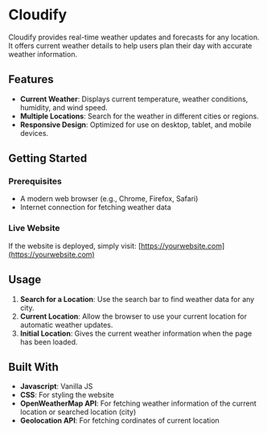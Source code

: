 # Cloudify

Cloudify  provides real-time weather updates and forecasts for any location. It offers current weather details to help users plan their day with accurate weather information.

## Features

- **Current Weather**: Displays current temperature, weather conditions, humidity, and wind speed.
- **Multiple Locations**: Search for the weather in different cities or regions.
- **Responsive Design**: Optimized for use on desktop, tablet, and mobile devices.

## Getting Started

### Prerequisites

- A modern web browser (e.g., Chrome, Firefox, Safari)
- Internet connection for fetching weather data


### Live Website

If the website is deployed, simply visit: [https://yourwebsite.com](https://yourwebsite.com)

## Usage

1. **Search for a Location**: Use the search bar to find weather data for any city.
2. **Current Location**: Allow the browser to use your current location for automatic weather updates.
3. **Initial Location**: Gives the current weather information when the page has been loaded.

## Built With

- **Javascript**: Vanilla JS
- **CSS**: For styling the website 
- **OpenWeatherMap API**: For fetching weather information of the current location or searched location (city)
- **Geolocation API**: For fetching cordinates of current location



